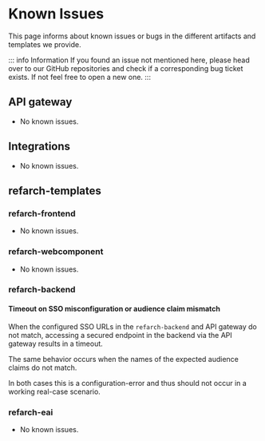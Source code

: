 # Known Issues

This page informs about known issues or bugs in the different artifacts and templates we provide.

::: info Information
If you found an issue not mentioned here, please head over to our GitHub repositories and check if a corresponding bug ticket exists.
If not feel free to open a new one.
:::

## API gateway

- No known issues.

## Integrations

- No known issues.

## refarch-templates

### refarch-frontend

- No known issues.

### refarch-webcomponent

- No known issues.

### refarch-backend

#### Timeout on SSO misconfiguration or audience claim mismatch

When the configured SSO URLs in the `refarch-backend` and API gateway do not match, accessing a secured endpoint in the backend via the API gateway results in a timeout.

The same behavior occurs when the names of the expected audience claims do not match.

In both cases this is a configuration-error and thus should not occur in a working real-case scenario.

### refarch-eai

- No known issues.
